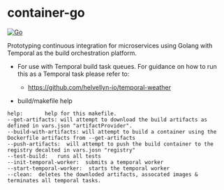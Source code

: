 # container-go
[![Go](https://github.com/helvellyn-io/container-go/actions/workflows/build.yml/badge.svg?branch=main)](https://github.com/helvellyn-io/container-go/actions/workflows/build.yml)


Prototyping continuous integration for microservices using Golang with Temporal as the build orchestration platform.

- For use with Temporal build task queues. 
  For guidance on how to run this as a Temporal task please refer to: 
  * https://github.com/helvellyn-io/temporal-weather

- build/makefile help 
```
help:       help for this makefile.    
--get-artifacts: will attempt to download the build artifacts as defined in vars.json "artifactProvider".
--build-with-artifacts: will attempt to build a container using the Dockerfile artifacts from --get-artifacts
--push-artifacts:  will attempt to push the build container to the registry decalted in vars.josn "registry"
--test-build:   runs all tests
--init-temporal-worker:  submits a temporal worker
--start-temporal-worker:  starts the temporal worker 
--clean:  deletes the downloded artifacts, assocated images & terminates all temporal tasks.
```


